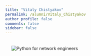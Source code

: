 ```yaml
---
title: "Vitaly Chistyakov"
permalink: /alumni/Vitaly_Chistyakov
author_profile: false
comments: false
sidebar: false
---
```


<div style="padding: 20px;">
  <img src="https://raw.githubusercontent.com/pyneng/pyneng.github.io/master/alumni/Vitaly_Chistyakov.png" alt="Python for network engineers">
</div>

